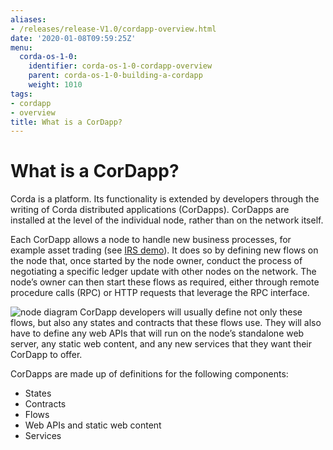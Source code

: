 ```yaml
---
aliases:
- /releases/release-V1.0/cordapp-overview.html
date: '2020-01-08T09:59:25Z'
menu:
  corda-os-1-0:
    identifier: corda-os-1-0-cordapp-overview
    parent: corda-os-1-0-building-a-cordapp
    weight: 1010
tags:
- cordapp
- overview
title: What is a CorDapp?
---
```



# What is a CorDapp?

Corda is a platform. Its functionality is extended by developers through the writing of Corda distributed
applications (CorDapps). CorDapps are installed at the level of the individual node, rather than on the network
itself.

Each CorDapp allows a node to handle new business processes, for example asset trading (see [IRS demo](running-the-demos.md#irs-demo)).
It does so by defining new flows on the node that, once started by the node owner, conduct the process of negotiating
a specific ledger update with other nodes on the network. The node’s owner can then start these flows as required,
either through remote procedure calls (RPC) or HTTP requests that leverage the RPC interface.

![node diagram](/en/images/node-diagram.png "node diagram")
CorDapp developers will usually define not only these flows, but also any states and contracts that these flows use.
They will also have to define any web APIs that will run on the node’s standalone web server, any static web content,
and any new services that they want their CorDapp to offer.

CorDapps are made up of definitions for the following components:


* States
* Contracts
* Flows
* Web APIs and static web content
* Services

